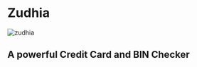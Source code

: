 # Zudhia
![zudhia](https://user-images.githubusercontent.com/48758770/149739013-44d43ea3-6089-4a02-9f6a-d5fa54e9963b.jpg)<br>
<h2>A powerful Credit Card and BIN Checker</h2>

